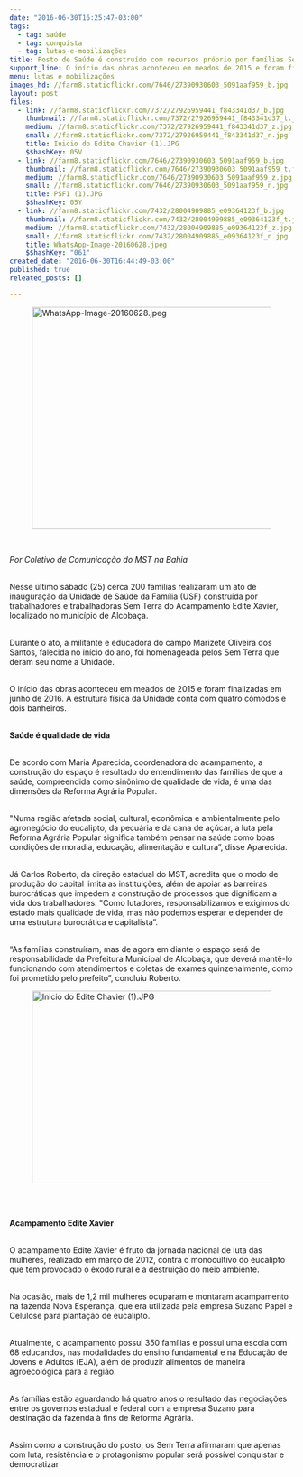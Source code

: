 ```yaml
---
date: "2016-06-30T16:25:47-03:00"
tags:
  - tag: saúde
  - tag: conquista
  - tag: lutas-e-mobilizações
title: Posto de Saúde é construído com recursos próprio por famílias Sem Terra
support_line: O início das obras aconteceu em meados de 2015 e foram finalizadas em junho de 2016. A estrutura física da Unidade conta com quatro cômodos e dois banheiros.
menu: lutas e mobilizações
images_hd: //farm8.staticflickr.com/7646/27390930603_5091aaf959_b.jpg
layout: post
files:
  - link: //farm8.staticflickr.com/7372/27926959441_f843341d37_b.jpg
    thumbnail: //farm8.staticflickr.com/7372/27926959441_f843341d37_t.jpg
    medium: //farm8.staticflickr.com/7372/27926959441_f843341d37_z.jpg
    small: //farm8.staticflickr.com/7372/27926959441_f843341d37_n.jpg
    title: Inicio do Edite Chavier (1).JPG
    $$hashKey: 05V
  - link: //farm8.staticflickr.com/7646/27390930603_5091aaf959_b.jpg
    thumbnail: //farm8.staticflickr.com/7646/27390930603_5091aaf959_t.jpg
    medium: //farm8.staticflickr.com/7646/27390930603_5091aaf959_z.jpg
    small: //farm8.staticflickr.com/7646/27390930603_5091aaf959_n.jpg
    title: PSF1 (1).JPG
    $$hashKey: 05Y
  - link: //farm8.staticflickr.com/7432/28004909885_e09364123f_b.jpg
    thumbnail: //farm8.staticflickr.com/7432/28004909885_e09364123f_t.jpg
    medium: //farm8.staticflickr.com/7432/28004909885_e09364123f_z.jpg
    small: //farm8.staticflickr.com/7432/28004909885_e09364123f_n.jpg
    title: WhatsApp-Image-20160628.jpeg
    $$hashKey: "061"
created_date: "2016-06-30T16:44:49-03:00"
published: true
releated_posts: []

---
```

<figure class="image"><img alt="WhatsApp-Image-20160628.jpeg" height="394" src="//farm8.staticflickr.com/7432/28004909885_e09364123f_b.jpg" width="700" />
<figcaption></figcaption>
</figure>

<p>&nbsp;</p>

<p><em>Por Coletivo de Comunica&ccedil;&atilde;o do MST na Bahia</em></p>

<p><br />
Nesse &uacute;ltimo s&aacute;bado (25) cerca 200 fam&iacute;lias realizaram um ato de inaugura&ccedil;&atilde;o da Unidade de Sa&uacute;de da Fam&iacute;lia (USF) constru&iacute;da por trabalhadores e trabalhadoras Sem Terra do Acampamento Edite Xavier, localizado no munic&iacute;pio de Alcoba&ccedil;a.</p>

<p><br />
Durante o ato, a militante e educadora do campo Marizete Oliveira dos Santos, falecida no in&iacute;cio do ano, foi homenageada pelos Sem Terra que deram seu nome a Unidade.</p>

<p><br />
O in&iacute;cio das obras aconteceu em meados de 2015 e foram finalizadas em junho de 2016. A estrutura f&iacute;sica da Unidade conta com quatro c&ocirc;modos e dois banheiros.</p>

<p><br />
<strong>Sa&uacute;de &eacute; qualidade de vida</strong></p>

<p><br />
De acordo com Maria Aparecida, coordenadora do acampamento, a constru&ccedil;&atilde;o do espa&ccedil;o &eacute; resultado do entendimento das fam&iacute;lias de que a sa&uacute;de, compreendida como sin&ocirc;nimo de qualidade de vida, &eacute; uma das dimens&otilde;es da Reforma Agr&aacute;ria Popular.</p>

<p><br />
&quot;Numa regi&atilde;o afetada social, cultural, econ&ocirc;mica e ambientalmente pelo agroneg&oacute;cio do eucalipto, da pecu&aacute;ria e da cana de a&ccedil;&uacute;car, a luta pela Reforma Agr&aacute;ria Popular significa tamb&eacute;m pensar na sa&uacute;de como boas condi&ccedil;&otilde;es de moradia, educa&ccedil;&atilde;o, alimenta&ccedil;&atilde;o e cultura&rdquo;, disse Aparecida.</p>

<p><br />
J&aacute; Carlos Roberto, da dire&ccedil;&atilde;o estadual do MST, acredita que o modo de produ&ccedil;&atilde;o do capital limita as institui&ccedil;&otilde;es, al&eacute;m de apoiar as barreiras burocr&aacute;ticas que impedem a constru&ccedil;&atilde;o de processos que dignificam a vida dos trabalhadores. &quot;Como lutadores, responsabilizamos e exigimos do estado mais qualidade de vida, mas n&atilde;o podemos esperar e depender de uma estrutura burocr&aacute;tica e capitalista&rdquo;.</p>

<p><br />
&ldquo;As fam&iacute;lias constru&iacute;ram, mas de agora em diante o espa&ccedil;o ser&aacute; de responsabilidade da Prefeitura Municipal de Alcoba&ccedil;a, que dever&aacute; mant&ecirc;-lo funcionando com atendimentos e coletas de exames quinzenalmente, como foi prometido pelo prefeito&rdquo;, concluiu Roberto.</p>

<figure class="image"><img alt="Inicio do Edite Chavier (1).JPG" height="341" src="//farm8.staticflickr.com/7372/27926959441_f843341d37_b.jpg" width="700" />
<figcaption></figcaption>
</figure>

<p><br />
&nbsp;</p>

<p><strong>Acampamento Edite Xavier</strong></p>

<p><br />
O acampamento Edite Xavier &eacute; fruto da jornada nacional de luta das mulheres, realizado em mar&ccedil;o de 2012, contra o monocultivo do eucalipto que tem provocado o &ecirc;xodo rural e a destrui&ccedil;&atilde;o do meio ambiente.</p>

<p><br />
Na ocasi&atilde;o, mais de 1,2 mil mulheres ocuparam e montaram acampamento na fazenda Nova Esperan&ccedil;a, que era utilizada pela empresa Suzano Papel e Celulose para planta&ccedil;&atilde;o de eucalipto.</p>

<p><br />
Atualmente, o acampamento possui 350 fam&iacute;lias e possui uma escola com 68 educandos, nas modalidades do ensino fundamental e na Educa&ccedil;&atilde;o de Jovens e Adultos (EJA), al&eacute;m de produzir alimentos de maneira agroecol&oacute;gica para a regi&atilde;o.</p>

<p><br />
As fam&iacute;lias est&atilde;o aguardando h&aacute; quatro anos o resultado das negocia&ccedil;&otilde;es entre os governos estadual e federal com a empresa Suzano para destina&ccedil;&atilde;o da fazenda &agrave; fins de Reforma Agr&aacute;ria.</p>

<p><br />
Assim como a constru&ccedil;&atilde;o do posto, os Sem Terra afirmaram que apenas com luta, resist&ecirc;ncia e o protagonismo popular ser&aacute; poss&iacute;vel conquistar e democratizar&nbsp;</p>
